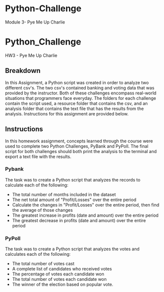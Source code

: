 # Python-Challenge
Module 3- Pye Me Up Charlie 

# Python_Challenge
HW3 - Pye Me Up Charlie 

## Breakdown
In this Assignment, a Python script was created in order to analyze two different csv's. The two csv's contained banking and voting data that was provided by the instructor. Both of these challenges encompass real-world situations that programmers face everyday. The folders for each challenge contain the script used, a resource folder that contains the csv, and an analysis folder that contains the text file that has the results from the analysis. Instructions for this assignment are provided below.

## Instructions
In this homework assignment, concepts learned through the course were used to complete two Python Challenges, PyBank and PyPoll. The final script for both challenges should both print the analysis to the terminal and export a text file with the results.

### Pybank 
The task was to create a Python script that analyzes the records to calculate each of the following:
* The total number of months included in the dataset
* The net total amount of "Profit/Losses" over the entire period
* Calculate the changes in "Profit/Losses" over the entire period, then find the average of those changes
* The greatest increase in profits (date and amount) over the entire period
* The greatest decrease in profits (date and amount) over the entire period

### PyPoll
The task was to create a Python script that analyzes the votes and calculates each of the following:
* The total number of votes cast
* A complete list of candidates who received votes
* The percentage of votes each candidate won
* The total number of votes each candidate won
* The winner of the election based on popular vote.
